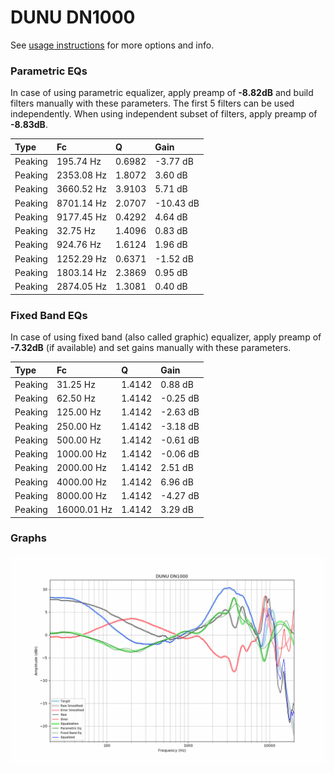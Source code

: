 # DUNU DN1000
See [usage instructions](https://github.com/jaakkopasanen/AutoEq#usage) for more options and info.

### Parametric EQs
In case of using parametric equalizer, apply preamp of **-8.82dB** and build filters manually
with these parameters. The first 5 filters can be used independently.
When using independent subset of filters, apply preamp of **-8.83dB**.

| Type    | Fc         |      Q | Gain      |
|:--------|:-----------|:-------|:----------|
| Peaking | 195.74 Hz  | 0.6982 | -3.77 dB  |
| Peaking | 2353.08 Hz | 1.8072 | 3.60 dB   |
| Peaking | 3660.52 Hz | 3.9103 | 5.71 dB   |
| Peaking | 8701.14 Hz | 2.0707 | -10.43 dB |
| Peaking | 9177.45 Hz | 0.4292 | 4.64 dB   |
| Peaking | 32.75 Hz   | 1.4096 | 0.83 dB   |
| Peaking | 924.76 Hz  | 1.6124 | 1.96 dB   |
| Peaking | 1252.29 Hz | 0.6371 | -1.52 dB  |
| Peaking | 1803.14 Hz | 2.3869 | 0.95 dB   |
| Peaking | 2874.05 Hz | 1.3081 | 0.40 dB   |

### Fixed Band EQs
In case of using fixed band (also called graphic) equalizer, apply preamp of **-7.32dB**
(if available) and set gains manually with these parameters.

| Type    | Fc          |      Q | Gain     |
|:--------|:------------|:-------|:---------|
| Peaking | 31.25 Hz    | 1.4142 | 0.88 dB  |
| Peaking | 62.50 Hz    | 1.4142 | -0.25 dB |
| Peaking | 125.00 Hz   | 1.4142 | -2.63 dB |
| Peaking | 250.00 Hz   | 1.4142 | -3.18 dB |
| Peaking | 500.00 Hz   | 1.4142 | -0.61 dB |
| Peaking | 1000.00 Hz  | 1.4142 | -0.06 dB |
| Peaking | 2000.00 Hz  | 1.4142 | 2.51 dB  |
| Peaking | 4000.00 Hz  | 1.4142 | 6.96 dB  |
| Peaking | 8000.00 Hz  | 1.4142 | -4.27 dB |
| Peaking | 16000.01 Hz | 1.4142 | 3.29 dB  |

### Graphs
![](./DUNU%20DN1000.png)